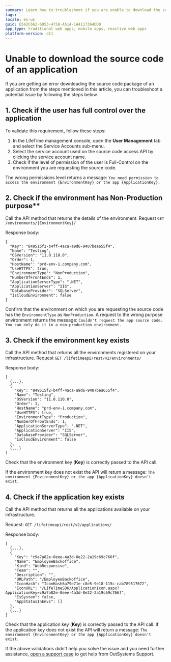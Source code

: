```yaml
---
summary: Learn how to troubleshoot if you are unable to download the source code of an application.
tags: 
locale: en-us
guid: E542C662-6053-4758-A514-1A4117364DD0
app_type: traditional web apps, mobile apps, reactive web apps
platform-version: o11
---
```


# Unable to download the source code of an application

If you are getting an error downloading the source code package of an application from the steps mentioned in this article, you can troubleshoot a potential issue by following the steps below. 

## 1. Check if the user has full control over the application

To validate this requirement, follow these steps:

1. In the LifeTime management console, open the **User Management** tab and select the Service Accounts sub-menu.
1. Select the service account used on the source code access API by clicking the service account name.
1. Check if the level of permission of the user is Full-Control on the environment you are requesting the source code.

The wrong permissions level returns a message: `You need permission to access the environment {EnvironmentKey} or the app {ApplicationKey}.`

## 2. Check if the environment has Non-Production purpose**

Call the API method that returns the details of the environment.
Request `GET /environments/{EnvironmentKey}/`

Response body:

```
{
  "Key": "849515f2-b4ff-4aca-a9d6-9407bea655f4",
  "Name": "Testing",
  "OSVersion": "11.0.110.0",
  "Order": 1,
  "HostName": "prd-env-1.company.com",
  "UseHTTPS": true,
  "EnvironmentType": "NonProduction",
  "NumberOfFrontEnds": 1,
  "ApplicationServerType": ".NET",
  "ApplicationServer": "IIS",
  "DatabaseProvider": "SQLServer",
  "IsCloudEnvironment": false
}
```
Confirm that the environment on which you are requesting the source code has the `EnvironmentType` as `NonProduction`.
A request to the wrong purpose environment returns the message: `Couldn't request the app source code. You can only do it in a non-production environment.`


## 3. Check if the environment key exists

Call the API method that returns all the environments registered on your infrastructure.
Request `GET /lifetimeapi/rest/v2/environments/`

Response body:

```
[
  {...},
  {
    "Key": "849515f2-b4ff-4aca-a9d6-9407bea655f4",
    "Name": "Testing",
    "OSVersion": "11.0.110.0",
    "Order": 1,
    "HostName": "prd-env-1.company.com",
    "UseHTTPS": true,
    "EnvironmentType": "Production",
    "NumberOfFrontEnds": 1,
    "ApplicationServerType": ".NET",
    "ApplicationServer": "IIS",
    "DatabaseProvider": "SQLServer",
    "IsCloudEnvironment": false
  },
  {...}
]
```

Check that the environment key (**Key**) is correctly passed to the API call.

If the environment key does not exist the API will return a message: `The environment {EnvironmentKey} or the app {ApplicationKey} doesn't exist.`


## 4. Check if the application key exists

Call the API method that returns all the applications available on your infrastructure.

Request: `GET /lifetimeapi/rest/v2/applications/`

Response body:

```
[
  {...},
  {
    "Key": "c9a7a82e-0eee-4a3d-8e22-2a19c69c766f",
    "Name": "EmployeeBackoffice",
    "Kind": "WebResponsive",
    "Team": "",
    "Description": "",
    "URLPath": "/EmployeeBackoffice",
    "IconHash": "IconHash6a79e71e-c8e5-9e18-115c-cab789517672",
    "IconURL": "/LifeTimeSDK/ApplicationIcon.aspx?ApplicationKey=c9a7a82e-0eee-4a3d-8e22-2a19c69c766f",
    "IsSystem": false,
    "AppStatusInEnvs": []
  },
  {...}
]

```

Check that the application key (**Key**) is correctly passed to the API call.
If the application key does not exist the API will return a message: `The environment {EnvironmentKey} or the app {ApplicationKey} doesn't exist.`


If the above validations didn't help you solve the issue and you need further assistance, [open a support case](https://www.outsystems.com/SupportPortal/CaseOpen/) to get help from OutSystems Support.
